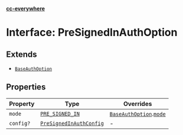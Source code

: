 [**cc-everywhere**](../../../../../index.md)

<HorizontalLine />

# Interface: PreSignedInAuthOption

## Extends

- [`BaseAuthOption`](base-auth-option.md)

## Properties

| Property | Type | Overrides |
| ------ | ------ | ------ |
| `mode` | [`PRE_SIGNED_IN`](../enumerations/auth-mode.md#pre_signed_in) | [`BaseAuthOption`](base-auth-option.md).[`mode`](base-auth-option.md#mode) |
| `config?` | [`PreSignedInAuthConfig`](pre-signed-in-auth-config.md) | - |
